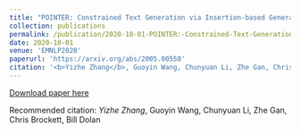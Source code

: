 ```yaml
---
title: "POINTER: Constrained Text Generation via Insertion-based Generative Pre-training."
collection: publications
permalink: /publication/2020-10-01-POINTER:-Constrained-Text-Generation-via-Insertion-based-Generative-Pre-training
date: 2020-10-01
venue: 'EMNLP2020'
paperurl: 'https://arxiv.org/abs/2005.00558'
citation: '<b>Yizhe Zhang</b>, Guoyin Wang, Chunyuan Li, Zhe Gan, Chris Brockett, Bill Dolan'
---
```


[Download paper here](https://arxiv.org/abs/2005.00558)

Recommended citation: *Yizhe Zhang*, Guoyin Wang, Chunyuan Li, Zhe Gan, Chris Brockett, Bill Dolan